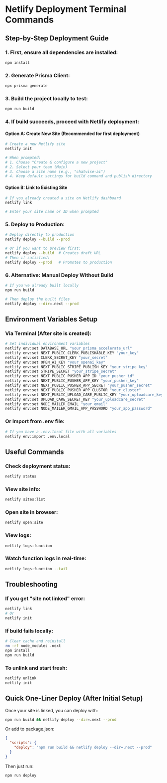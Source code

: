 # Netlify Deployment Terminal Commands

## Step-by-Step Deployment Guide

### 1. First, ensure all dependencies are installed:
```bash
npm install
```

### 2. Generate Prisma Client:
```bash
npx prisma generate
```

### 3. Build the project locally to test:
```bash
npm run build
```

### 4. If build succeeds, proceed with Netlify deployment:

#### Option A: Create New Site (Recommended for first deployment)
```bash
# Create a new Netlify site
netlify init

# When prompted:
# 1. Choose "Create & configure a new project"
# 2. Select your team (Main)
# 3. Choose a site name (e.g., "chatvise-ai")
# 4. Keep default settings for build command and publish directory
```

#### Option B: Link to Existing Site
```bash
# If you already created a site on Netlify dashboard
netlify link

# Enter your site name or ID when prompted
```

### 5. Deploy to Production:
```bash
# Deploy directly to production
netlify deploy --build --prod

# Or if you want to preview first:
netlify deploy --build  # Creates draft URL
# Then if satisfied:
netlify deploy --prod   # Promotes to production
```

### 6. Alternative: Manual Deploy Without Build
```bash
# If you've already built locally
npm run build

# Then deploy the built files
netlify deploy --dir=.next --prod
```

## Environment Variables Setup

### Via Terminal (After site is created):
```bash
# Set individual environment variables
netlify env:set DATABASE_URL "your_prisma_accelerate_url"
netlify env:set NEXT_PUBLIC_CLERK_PUBLISHABLE_KEY "your_key"
netlify env:set CLERK_SECRET_KEY "your_secret"
netlify env:set OPEN_AI_KEY "your_openai_key"
netlify env:set NEXT_PUBLIC_STRIPE_PUBLISH_KEY "your_stripe_key"
netlify env:set STRIPE_SECRET "your_stripe_secret"
netlify env:set NEXT_PUBLIC_PUSHER_APP_ID "your_pusher_id"
netlify env:set NEXT_PUBLIC_PUSHER_APP_KEY "your_pusher_key"
netlify env:set NEXT_PUBLIC_PUSHER_APP_SECRET "your_pusher_secret"
netlify env:set NEXT_PUBLIC_PUSHER_APP_CLUSTOR "your_cluster"
netlify env:set NEXT_PUBLIC_UPLOAD_CARE_PUBLIC_KEY "your_uploadcare_key"
netlify env:set UPLOAD_CARE_SECRET_KEY "your_uploadcare_secret"
netlify env:set NODE_MAILER_EMAIL "your_email"
netlify env:set NODE_MAILER_GMAIL_APP_PASSWORD "your_app_password"
```

### Or Import from .env file:
```bash
# If you have a .env.local file with all variables
netlify env:import .env.local
```

## Useful Commands

### Check deployment status:
```bash
netlify status
```

### View site info:
```bash
netlify sites:list
```

### Open site in browser:
```bash
netlify open:site
```

### View logs:
```bash
netlify logs:function
```

### Watch function logs in real-time:
```bash
netlify logs:function --tail
```

## Troubleshooting

### If you get "site not linked" error:
```bash
netlify link
# Or
netlify init
```

### If build fails locally:
```bash
# Clear cache and reinstall
rm -rf node_modules .next
npm install
npm run build
```

### To unlink and start fresh:
```bash
netlify unlink
netlify init
```

## Quick One-Liner Deploy (After Initial Setup)

Once your site is linked, you can deploy with:
```bash
npm run build && netlify deploy --dir=.next --prod
```

Or add to package.json:
```json
{
  "scripts": {
    "deploy": "npm run build && netlify deploy --dir=.next --prod"
  }
}
```

Then just run:
```bash
npm run deploy
```